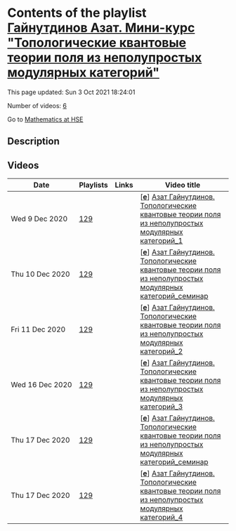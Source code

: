 # Contents of the playlist [Гайнутдинов Азат. Мини-курс "Топологические квантовые теории поля из неполупростых модулярных категорий"](https://www.youtube.com/playlist?list=PLq3E5oubNNoBxZBxUOa3EKTiNhP-E7FyE)

This page updated: Sun 3 Oct 2021 18:24:01

Number of videos: [6](#videos)

Go to [Mathematics at HSE](../README.md)

## Description



## Videos

|Date|Playlists|Links|Video title|
|---|---|---|---|
| Wed&nbsp;9&nbsp;Dec&nbsp;2020 | [129](../playlists/129 "Гайнутдинов Азат. Мини-курс &#34;Топологические квантовые теории поля из неполупростых модулярных категорий&#34;") |  | [[**e**](https://studio.youtube.com/video/4kfL3dY-um4/edit "Edit")] [Азат Гайнутдинов. Топологические квантовые теории поля из неполупростых модулярных категорий&#95;1](https://www.youtube.com/watch?v=4kfL3dY-um4&list=PLq3E5oubNNoBxZBxUOa3EKTiNhP-E7FyE "Мини-курс. 08.12.2020. Лекция 1.") |
| Thu&nbsp;10&nbsp;Dec&nbsp;2020 | [129](../playlists/129 "Гайнутдинов Азат. Мини-курс &#34;Топологические квантовые теории поля из неполупростых модулярных категорий&#34;") |  | [[**e**](https://studio.youtube.com/video/6Id-VXTUbdg/edit "Edit")] [Азат Гайнутдинов. Топологические квантовые теории поля из неполупростых модулярных категорий&#95;семинар](https://www.youtube.com/watch?v=6Id-VXTUbdg&list=PLq3E5oubNNoBxZBxUOa3EKTiNhP-E7FyE "Семинар 1&#95;09.12.2020") |
| Fri&nbsp;11&nbsp;Dec&nbsp;2020 | [129](../playlists/129 "Гайнутдинов Азат. Мини-курс &#34;Топологические квантовые теории поля из неполупростых модулярных категорий&#34;") |  | [[**e**](https://studio.youtube.com/video/1Zfe_TaWkRc/edit "Edit")] [Азат Гайнутдинов. Топологические квантовые теории поля из неполупростых модулярных категорий&#95;2](https://www.youtube.com/watch?v=1Zfe_TaWkRc&list=PLq3E5oubNNoBxZBxUOa3EKTiNhP-E7FyE "Лекция 2. 10.12.2020") |
| Wed&nbsp;16&nbsp;Dec&nbsp;2020 | [129](../playlists/129 "Гайнутдинов Азат. Мини-курс &#34;Топологические квантовые теории поля из неполупростых модулярных категорий&#34;") |  | [[**e**](https://studio.youtube.com/video/Xpf98IRxhc4/edit "Edit")] [Азат Гайнутдинов. Топологические квантовые теории поля из неполупростых модулярных категорий&#95;3](https://www.youtube.com/watch?v=Xpf98IRxhc4&list=PLq3E5oubNNoBxZBxUOa3EKTiNhP-E7FyE "Мини-курс. 15.12.2020. Лекция 3.") |
| Thu&nbsp;17&nbsp;Dec&nbsp;2020 | [129](../playlists/129 "Гайнутдинов Азат. Мини-курс &#34;Топологические квантовые теории поля из неполупростых модулярных категорий&#34;") |  | [[**e**](https://studio.youtube.com/video/wthE-EejRA0/edit "Edit")] [Азат Гайнутдинов. Топологические квантовые теории поля из неполупростых модулярных категорий&#95;семинар](https://www.youtube.com/watch?v=wthE-EejRA0&list=PLq3E5oubNNoBxZBxUOa3EKTiNhP-E7FyE "16.12.2020") |
| Thu&nbsp;17&nbsp;Dec&nbsp;2020 | [129](../playlists/129 "Гайнутдинов Азат. Мини-курс &#34;Топологические квантовые теории поля из неполупростых модулярных категорий&#34;") |  | [[**e**](https://studio.youtube.com/video/bOXfxSnilts/edit "Edit")] [Азат Гайнутдинов. Топологические квантовые теории поля из неполупростых модулярных категорий&#95;4](https://www.youtube.com/watch?v=bOXfxSnilts&list=PLq3E5oubNNoBxZBxUOa3EKTiNhP-E7FyE "Лекция 4. 17.12.2020") |
